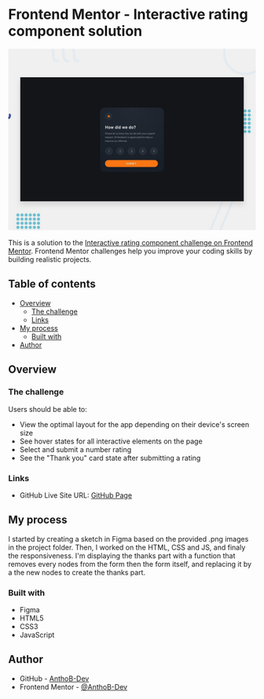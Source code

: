 # Frontend Mentor - Interactive rating component solution

![Design preview for the Interactive rating component coding challenge](./design/desktop-preview.jpg)

This is a solution to the [Interactive rating component challenge on Frontend Mentor](https://www.frontendmentor.io/challenges/interactive-rating-component-koxpeBUmI). Frontend Mentor challenges help you improve your coding skills by building realistic projects. 

## Table of contents

- [Overview](#overview)
  - [The challenge](#the-challenge)
  - [Links](#links)
- [My process](#my-process)
  - [Built with](#built-with)
- [Author](#author)

## Overview

### The challenge

Users should be able to:

- View the optimal layout for the app depending on their device's screen size
- See hover states for all interactive elements on the page
- Select and submit a number rating
- See the "Thank you" card state after submitting a rating

### Links

- GitHub Live Site URL: [GitHub Page](https://anthob-dev.github.io/interactiveRating/)

## My process

I started by creating a sketch in Figma based on the provided .png images in the project folder. Then, I worked on the HTML, CSS and JS, and finaly the responsiveness.
I'm displaying the thanks part with a function that removes every nodes from the form then the form itself, and replacing it by a the new nodes to create the thanks part.

### Built with

- Figma
- HTML5
- CSS3
- JavaScript

## Author

- GitHub - [AnthoB-Dev](https://github.com/AnthoB-Dev/)
- Frontend Mentor - [@AnthoB-Dev](https://www.frontendmentor.io/profile/AnthoB-Dev)